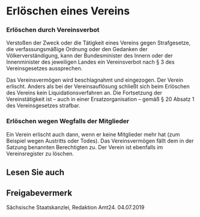 # Erlöschen eines Vereins

### Erlöschen durch Vereinsverbot

Verstoßen der Zweck oder die Tätigkeit eines Vereins gegen Strafgesetze, die verfassungsmäßige Ordnung oder den Gedanken der Völkerverständigung, kann der Bundesminister des Innern oder der Innenminister des jeweiligen Landes ein Vereinsverbot nach § 3 des Vereinsgesetzes aussprechen.

Das Vereinsvermögen wird beschlagnahmt und eingezogen. Der Verein erlischt. Anders als bei der Vereinsauflösung schließt sich beim Erlöschen des Vereins kein Liquidationsverfahren an. Die Fortsetzung der Vereinstätigkeit ist – auch in einer Ersatzorganisation – gemäß § 20 Absatz 1 des Vereinsgesetzes strafbar.

### Erlöschen wegen Wegfalls der Mitglieder

Ein Verein erlischt auch dann, wenn er keine Mitglieder mehr hat (zum Beispiel wegen Austritts oder Todes). Das Vereinsvermögen fällt dem in der Satzung benannten Berechtigten zu. Der Verein ist ebenfalls im Vereinsregister zu löschen.

## Lesen Sie auch

## Freigabevermerk

Sächsische Staatskanzlei, Redaktion Amt24. 04.07.2019
